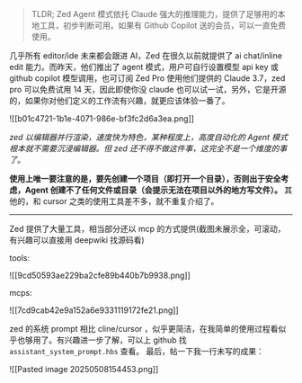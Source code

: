 > TLDR;
> Zed Agent 模式依托 Claude 强大的推理能力，提供了足够用的本地工具，初步判断可用。如果有 Github Copilot 送的会员，可以一直免费使用。

几乎所有 editor/ide 未来都会跟进 AI，Zed 在很久以前就提供了 ai chat/inline edit 能力。而昨天，他们推出了 agent 模式，用户可自行设置模型 api key 或 github copilot 模型调用，也可订阅 Zed Pro 使用他们提供的 Claude 3.7，zed pro 可以免费试用 14 天，因此即使你没 claude 也可以试一试，另外，它是开源的，如果你对他们定义的工作流有兴趣，就更应该体验一番了。

![[b01c4721-1b1e-4071-986e-bf3fc2d6a3ea.png]]

*zed 以编辑器并行渲染，速度快为特色，某种程度上，高度自动化的  Agent 模式根本就不需要沉浸编辑器。但 zed 还不得不做这件事，这完全不是一个维度的事了*。

**使用上唯一要注意的是，要先创建一个项目（即打开一个目录），否则出于安全考虑，Agent 创建不了任何文件或目录（会提示无法在项目以外的地方写文件）。** 其他的，和 cursor 之类的使用工具差不多，就不重复介绍了。

----

Zed 提供了大量工具，相当部分还以 mcp 的方式提供(截图未展示全，可滚动，有兴趣可以直接用 deepwiki 找源码看)

tools: 

![[9cd50593ae229ba2cfe89b440b7b9938.png]]

mcps:

![[7cd9cab42e9a152a6e9331119172fe21.png]]

zed 的系统 prompt 相比 cline/cursor ，似乎更简洁，在我简单的使用过程看似乎也够用了。有兴趣进一步了解，可以上 github 找 `assistant_system_prompt.hbs` 查看。
最后，帖一下我一行未写的成果：

![[Pasted image 20250508154453.png]]